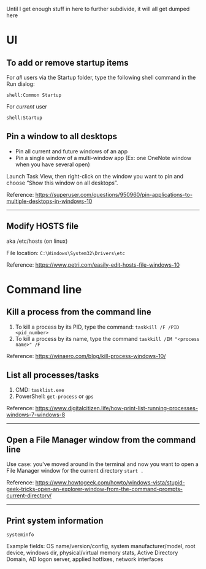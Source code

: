 Until I get enough stuff in here to further subdivide, it will all get dumped here


# UI


## To add or remove startup items

For *all* users via the Startup folder, type the following shell command in the Run dialog:

```
shell:Common Startup
```

For *current* user
```
shell:Startup
```




## Pin a window to all desktops
* Pin all current and future windows of an app
* Pin a single window of a multi-window app  (Ex: one OneNote window when you have several open)


Launch Task View, then right-click on the window you want to pin and choose “Show this window on all desktops”. 

Reference: https://superuser.com/questions/950960/pin-applications-to-multiple-desktops-in-windows-10

---

## Modify HOSTS file
aka /etc/hosts (on linux)

File location: 
```C:\Windows\System32\Drivers\etc```

Reference: https://www.petri.com/easily-edit-hosts-file-windows-10


# Command line

## Kill a process from the command line
1. To kill a process by its PID, type the command:
```taskkill /F /PID <pid_number>```
2. To kill a process by its name, type the command
```taskkill /IM "<process name>" /F```

Reference: https://winaero.com/blog/kill-process-windows-10/


## List all processes/tasks
1. CMD: ```tasklist.exe```
2. PowerShell: ```get-process``` or ```gps```

Reference: https://www.digitalcitizen.life/how-print-list-running-processes-windows-7-windows-8


---

## Open a File Manager window from the command line
Use case: you've moved around in the terminal and now you want to open a File Manager window for the current directory
```start .```

Reference: https://www.howtogeek.com/howto/windows-vista/stupid-geek-tricks-open-an-explorer-window-from-the-command-prompts-current-directory/


---

## Print system information
```systeminfo```

Example fields: OS name/version/config, system manufacturer/model, root device, windows dir, physical/virtual memory stats, Active Directory Domain, AD logon server, applied hotfixes, network interfaces
